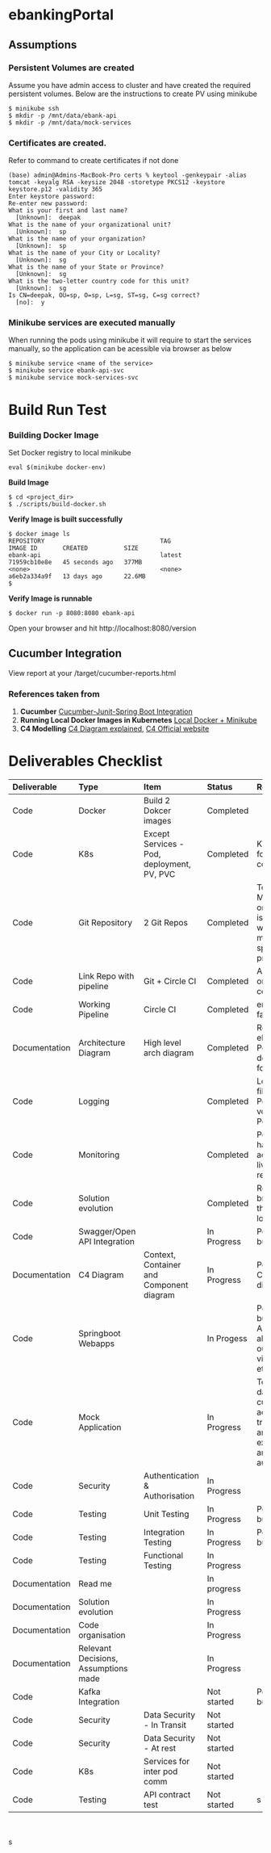 # ebankingPortal


## Assumptions

### Persistent Volumes are created 
Assume you have admin access to cluster and have created the required persistent volumes. Below are the instructions to create PV using minikube
```shell
$ minikube ssh
$ mkdir -p /mnt/data/ebank-api
$ mkdir -p /mnt/data/mock-services
```

### Certificates are created.
Refer to command to create certificates if not done
```shell
(base) admin@Admins-MacBook-Pro certs % keytool -genkeypair -alias tomcat -keyalg RSA -keysize 2048 -storetype PKCS12 -keystore keystore.p12 -validity 365
Enter keystore password:  
Re-enter new password: 
What is your first and last name?
  [Unknown]:  deepak
What is the name of your organizational unit?
  [Unknown]:  sp
What is the name of your organization?
  [Unknown]:  sp
What is the name of your City or Locality?
  [Unknown]:  sg
What is the name of your State or Province?
  [Unknown]:  sg
What is the two-letter country code for this unit?
  [Unknown]:  sg
Is CN=deepak, OU=sp, O=sp, L=sg, ST=sg, C=sg correct?
  [no]:  y

```


### Minikube services are executed manually
When running the pods using minikube it will require to start the services manually, so the application can be acessible via browser as below

```shell
$ minikube service <name of the service>
$ minikube service ebank-api-svc
$ minikube service mock-services-svc
```


# Build Run Test

### Building Docker Image 

Set Docker registry to local minikube
```shell
eval $(minikube docker-env)
```

**Build Image**
```shell
$ cd <project_dir>
$ ./scripts/build-docker.sh
```

**Verify Image is built successfully**

```shell
$ docker image ls
REPOSITORY                                TAG                       IMAGE ID       CREATED          SIZE
ebank-api                                 latest                    71959cb10e8e   45 seconds ago   377MB
<none>                                    <none>                    a6eb2a334a9f   13 days ago      22.6MB
$
```

**Verify Image is runnable**
```shell
$ docker run -p 8080:8080 ebank-api
```
Open your browser and hit http://localhost:8080/version

## Cucumber Integration
View report at your 
<Project directory>/target/cucumber-reports.html 



### References taken from
1. **Cucumber** [Cucumber-Junit-Spring Boot Integration](https://sergiomartinrubio.com/articles/cucumber-a-bdd-framework-for-java-and-spring/)
2. **Running Local Docker Images in Kubernetes**  [Local Docker + Minikube](https://dzone.com/articles/running-local-docker-images-in-kubernetes-1)
3. **C4 Modelling** [C4 Diagram explained](https://youtu.be/x2-rSnhpw0g), [C4 Official website](https://c4model.com)

# Deliverables Checklist

|Deliverable|Type|Item|Status|Remarks|
|:-----|:-----|:--------|:---------------|:-----|
|Code|Docker  | Build 2 Dokcer images | Completed| |
|Code|K8s | Except Services - <br />Pod, deployment, PV, PVC | Completed| K8s Services for interpod communication |
|Code|Git Repository| 2 Git Repos |Completed | To simulate Microservice, one of the repo is mock repo with  <br /> multi module springboot project|
|Code|Link Repo with pipeline | Git + Circle CI |Completed | Able to see CI on each commit|
|Code|Working Pipeline | Circle CI |Completed | emails for failed builds|
|Documentation|Architecture Diagram | High level arch diagram| Completed| Refer to eBanking Portal API and documents folder.|
|Code|Logging |  | Completed| Logging to files and on Persistent volumes on Pods|
|Code|Monitoring | |Completed |Pod monitoring has been added for liveness and readiness |
|Code|Solution evolution  | |Completed | Refer to branches in the repo or git logs.|
|Code|Swagger/Open API Integration| |In Progress|Pending business logic |
|Documentation|C4 Diagram | Context, Container <br />and Component diagram| In Progress| Pending Component diagram|
|Code|Springboot Webapps | | In Progess| Pending business logic. <br />Application is able to access outside K8s <br />via browser etc.  |
|Code|Mock Application | | In Progress | To mock the data for customer, account, transactions and <br /> exchange rate and authentication|
|Code|Security | Authentication & Authorisation |In Progress | |
|Code|Testing | Unit Testing | In Progress|Pending business logic |
|Code|Testing | Integration Testing| In Progress| Pending business logic|
|Code|Testing | Functional Testing| In Progress| |
|Documentation|Read me | | In progress| |
|Documentation|Solution evolution  | |In Progress | |
|Documentation|Code organisation | |In Progress| |
|Documentation|Relevant Decisions, Assumptions made | |In Progress | |
|Code|Kafka Integration| |Not started|Pending business logic |
|Code|Security | Data Security - In Transit | Not started | |
|Code|Security | Data Security - At rest| Not started| |
|Code|K8s | Services for inter pod comm | Not started| |
|Code|Testing | API contract test| Not started| s |




<br >
<br >
s

